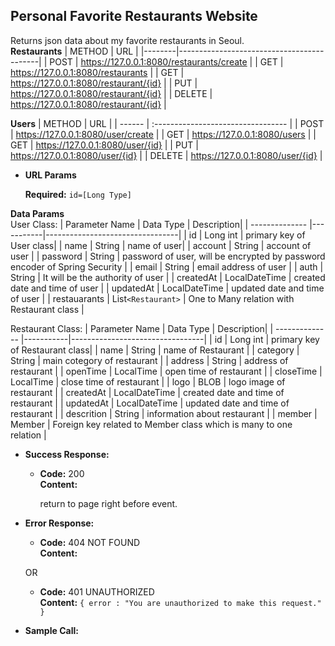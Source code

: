 **Personal Favorite Restaurants Website**
----
  Returns json data about my favorite restaurants in Seoul.
 <br>**Restaurants**
| METHOD | URL                                       |
|--------|-------------------------------------------|
| POST   | https://127.0.0.1:8080/restaurants/create |
| GET    | https://127.0.0.1:8080/restaurants        |
| GET    | https://127.0.0.1:8080/restaurant/{id}    |
| PUT    | https://127.0.0.1:8080/restaurant/{id}    |
| DELETE | https://127.0.0.1:8080/restaurant/{id}    |

**Users**
| METHOD | URL                                |
| ------ | :--------------------------------- |
| POST   | https://127.0.0.1:8080/user/create |
| GET    | https://127.0.0.1:8080/users       |
| GET    | https://127.0.0.1:8080/user/{id}   |
| PUT    | https://127.0.0.1:8080/user/{id}   |
| DELETE | https://127.0.0.1:8080/user/{id}   |


*  **URL Params**

   **Required:**
   `id=[Long Type]`

**Data Params** <br />
User Class: 
| Parameter Name | Data Type | Description| 
| -------------- |-----------|---------------------------------|
| id | Long int | primary key of User class|
| name | String | name of user|
| account | String | account of user |
| password | String | password of user, will be encrypted by password encoder of Spring Security |
| email | String | email address of user |
| auth | String | It will be the authority of user |
| createdAt | LocalDateTime | created date and time of user |
| updatedAt | LocalDateTime | updated date and time of user |
| restauarants | List`<Restaurant>` | One to Many relation with Restaurant class |

Restaurant Class: 
| Parameter Name | Data Type | Description| 
| -------------- |-----------|---------------------------------|
| id | Long int | primary key of Restaurant class|
| name | String | name of Restaurant |
| category | String | main cotegory of restaurant |
| address | String | address of restaurant |
| openTime | LocalTime | open time of restaurant |
| closeTime | LocalTime | close time of restaurant |
| logo | BLOB | logo image of restaurant |
| createdAt | LocalDateTime | created date and time of restaurant |
| updatedAt | LocalDateTime | updated date and time of restaurant |
| descrition | String | information about restaurant |
| member | Member | Foreign key related to Member class which is many to one relation |






* **Success Response:**

  * **Code:** 200 <br />
    **Content:** 

	return to page right before event.
* **Error Response:**

  * **Code:** 404 NOT FOUND <br />
    **Content:** 

  OR

  * **Code:** 401 UNAUTHORIZED <br />
    **Content:** `{ error : "You are unauthorized to make this request." }`

* **Sample Call:**
